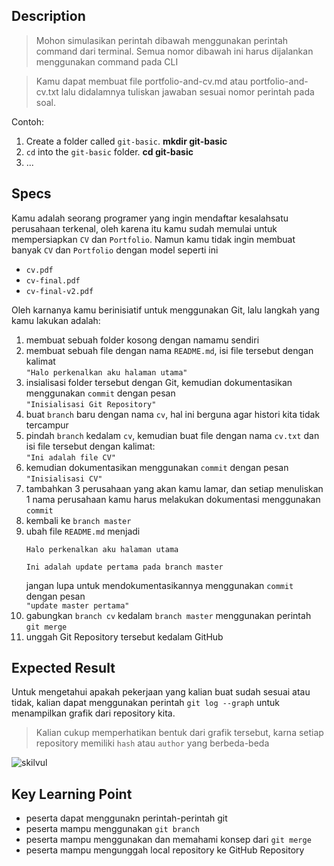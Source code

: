 ## Description
> Mohon simulasikan perintah dibawah menggunakan perintah command dari terminal. Semua nomor dibawah ini harus dijalankan menggunakan command pada CLI

> Kamu dapat membuat file portfolio-and-cv.md atau portfolio-and-cv.txt lalu didalamnya tuliskan jawaban sesuai nomor perintah pada soal.

Contoh:
1. Create a folder called `git-basic`. **mkdir git-basic**
2. `cd` into the `git-basic` folder. **cd git-basic**
3. ...

## Specs

Kamu adalah seorang programer yang ingin mendaftar kesalahsatu perusahaan terkenal, oleh karena itu kamu sudah memulai untuk mempersiapkan `CV` dan `Portfolio`. Namun kamu tidak ingin membuat banyak `CV` dan `Portfolio` dengan model seperti ini
- `cv.pdf`
- `cv-final.pdf`
- `cv-final-v2.pdf`

Oleh karnanya kamu berinisiatif untuk menggunakan Git, lalu langkah yang kamu lakukan adalah:
1. membuat sebuah folder kosong dengan namamu sendiri
2. membuat sebuah file dengan nama `README.md`, isi file tersebut dengan kalimat<br>`"Halo perkenalkan aku halaman utama"`
3. insialisasi folder tersebut dengan Git, kemudian dokumentasikan menggunakan `commit` dengan pesan<br>`"Inisialisasi Git Repository"`
4. buat `branch` baru dengan nama `cv`, hal ini berguna agar histori kita tidak tercampur
5. pindah `branch` kedalam `cv`, kemudian buat file dengan nama `cv.txt` dan isi file tersebut dengan kalimat:<br>`"Ini adalah file CV"`
6. kemudian dokumentasikan menggunakan `commit` dengan pesan<br>`"Inisialisasi CV"`
7. tambahkan 3 perusahaan yang akan kamu lamar, dan setiap menuliskan 1 nama perusahaan kamu harus melakukan dokumentasi menggunakan `commit`
8. kembali ke `branch master`
9. ubah file `README.md` menjadi
    ```
    Halo perkenalkan aku halaman utama

    Ini adalah update pertama pada branch master
    ```
    jangan lupa untuk mendokumentasikannya menggunakan `commit` dengan pesan<br>`"update master pertama"`
10. gabungkan `branch cv` kedalam `branch master` menggunakan perintah `git merge`
11. unggah Git Repository tersebut kedalam GitHub

## Expected Result
Untuk mengetahui apakah pekerjaan yang kalian buat sudah sesuai atau tidak, kalian dapat menggunakan perintah `git log --graph` untuk menampilkan grafik dari repository kita.
> Kalian cukup memperhatikan bentuk dari grafik tersebut, karna setiap repository memiliki `hash` atau `author` yang berbeda-beda


![skilvul](https://skilvul-prod-01.s3.ap-southeast-1.amazonaws.com/lesson/full-stack-assignment/git-n-github-01.png)

## Key Learning Point
- peserta dapat menggunakn perintah-perintah git
- peserta mampu menggunakan `git branch`
- peserta mampu menggunakan dan memahami konsep dari `git merge`
- peserta mampu mengunggah local repository ke GitHub Repository